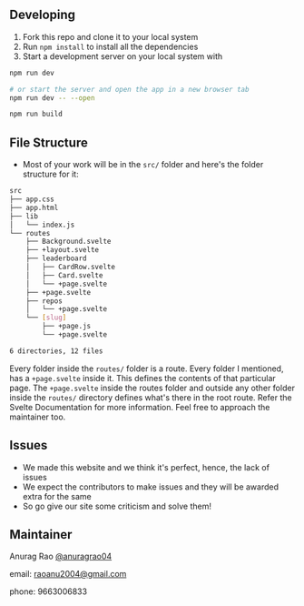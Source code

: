 ## Developing

1. Fork this repo and clone it to your local system
2. Run `npm install` to install all the dependencies
3. Start a development server on your local system with

```bash
npm run dev

# or start the server and open the app in a new browser tab
npm run dev -- --open
```

```bash
npm run build
```

## File Structure

- Most of your work will be in the `src/` folder and here's the folder structure for it:

```bash
src
├── app.css
├── app.html
├── lib
│   └── index.js
└── routes
    ├── Background.svelte
    ├── +layout.svelte
    ├── leaderboard
    │   ├── CardRow.svelte
    │   ├── Card.svelte
    │   └── +page.svelte
    ├── +page.svelte
    ├── repos
    │   └── +page.svelte
    └── [slug]
        ├── +page.js
        └── +page.svelte

6 directories, 12 files
```

Every folder inside the `routes/` folder is a route. Every folder I mentioned, has a `+page.svelte` inside it. This defines the contents of that particular page. The `+page.svelte` inside the routes folder and outside any other folder inside the `routes/` directory defines what's there in the root route. Refer the Svelte Documentation for more information. Feel free to approach the maintainer too.

## Issues

- We made this website and we think it's perfect, hence, the lack of issues
- We expect the contributors to make issues and they will be awarded extra for the same
- So go give our site some criticism and solve them!

## Maintainer

Anurag Rao [@anuragrao04](https://github.com/anuragrao04)

email: [raoanu2004@gmail.com](mailto:raoanu2004@gmail.com)

phone: 9663006833
